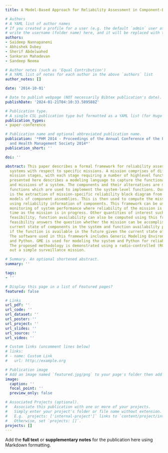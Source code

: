 ```yaml
---
title: A Model-Based Approach for Reliability Assessment in Component-Based Systems

# Authors
# A YAML list of author names
# If you created a profile for a user (e.g. the default `admin` user at `content/authors/admin/`), 
# write the username (folder name) here, and it will be replaced with their full name and linked to their profile.
authors:
- Saideep Nannapaneni
- Abhishek Dubey
- Sherif Abdelwahed
- Sankaran Mahadevan
- Sandeep Neema

# Author notes (such as 'Equal Contribution')
# A YAML list of notes for each author in the above `authors` list
author_notes: []

date: '2014-10-01'

# Date to publish webpage (NOT necessarily Bibtex publication's date).
publishDate: '2024-01-21T04:10:33.589588Z'

# Publication type.
# A single CSL publication type but formatted as a YAML list (for Hugo requirements).
publication_types:
- paper-conference

# Publication name and optional abbreviated publication name.
publication: '*PHM 2014 - Proceedings of the Annual Conference of the Prognostics
  and Health Management Society 2014*'
publication_short: ''

doi: ''

abstract: This paper describes a formal framework for reliability assessment of component-based
  systems with respect to specific missions. A mission comprises of different timed
  mission stages, with each stage requiring a number of highlevel functions. The work
  presented here describes a modeling language to capture the functional decomposition
  and missions of a system. The components and their alternatives are mapped to basic
  functions which are used to implement the system-level functions. Our contribution
  is the extraction of mission-specific reliability block diagram from these high-level
  models of component assemblies. This is then used to compute the mission reliability
  using reliability information of components. This framework can be used for real-time
  monitoring of system performance where reliability of the mission is computed over
  time as the mission is in progress. Other quantities of interest such as mission
  feasibility, function availability can also be computed using this framework. Mission
  feasibility answers the question whether the mission can be accomplished given the
  current state of components in the system and function availability provides information
  if the function is available in the future given the current state of the system.
  The software used in this framework includes Generic Modeling Environment (GME)
  and Python. GME is used for modeling the system and Python for reliability computations.
  The proposed methodology is demonstrated using a radio-controlled (RC) car in carrying
  out a simple surveillance mission.

# Summary. An optional shortened abstract.
summary: ''

tags:
- ''

# Display this page in a list of Featured pages?
featured: false

# Links
url_pdf: ''
url_code: ''
url_dataset: ''
url_poster: ''
url_project: ''
url_slides: ''
url_source: ''
url_video: ''

# Custom links (uncomment lines below)
# links:
# - name: Custom Link
#   url: http://example.org

# Publication image
# Add an image named `featured.jpg/png` to your page's folder then add a caption below.
image:
  caption: ''
  focal_point: ''
  preview_only: false

# Associated Projects (optional).
#   Associate this publication with one or more of your projects.
#   Simply enter your project's folder or file name without extension.
#   E.g. `projects: ['internal-project']` links to `content/project/internal-project/index.md`.
#   Otherwise, set `projects: []`.
projects: []
---
```


Add the **full text** or **supplementary notes** for the publication here using Markdown formatting.
